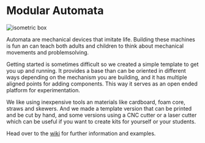 # Modular Automata

![isometric box](![](https://github.com/holasciarts/automata/raw/master/images/isometric-illustration.jpg))

Automata are mechanical devices that imitate life. Building these machines is fun an can teach both adults and children to think about mechanical movements and problemsolving. 

Getting started is sometimes difficult so we created a simple template to get you up and running. It provides a base than can be oriented in different ways depending on the mechanism you are building, and it has multiple aligned points for adding components. This way it serves as an open ended platform for experimentation. 

We like using inexpensive tools an materials like cardboard, foam core, straws and skewers. And we made a template version that can be printed and be cut by hand, and some versions using a CNC cutter or a laser cutter which can be useful if you want to create kits for yourself or your students.

Head over to the [wiki](https://github.com/holasciarts/automata/wiki) for further information and examples. 
